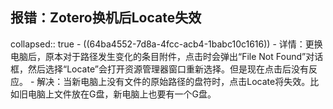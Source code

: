 ## 报错：Zotero换机后Locate失效
collapsed:: true
	- ((64ba4552-7d8a-4fcc-acb4-1babc10c1616))
		- 详情：更换电脑后，原本对于路径发生变化的条目附件，点击时会弹出“File Not Found”对话框，然后选择“Locate”会打开资源管理器窗口重新选择。但是现在点击后没有反应。
		- 解决：当新电脑上没有文件的原始路径的盘符时，点击Locate将失效。比如旧电脑上文件放在G盘，新电脑上也要有一个G盘。